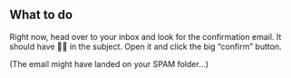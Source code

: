 ## What to do

Right now, head over to your inbox and look for the confirmation email.
It should have 🐍💧 in the subject.
Open it and click the big “confirm” button.

(The email might have landed on your SPAM folder...)

